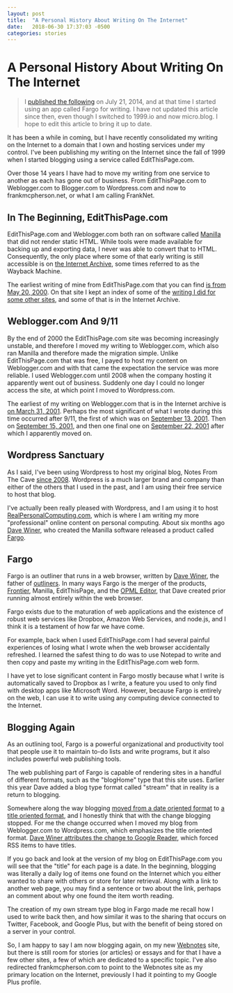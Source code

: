 ```yaml
---
layout: post
title:  "A Personal History About Writing On The Internet"
date:   2018-06-30 17:37:03 -0500
categories: stories
---
```

# A Personal History About Writing On The Internet

>I [published the following](http://stories.frankmcpherson.net/2014/07/21/aPersonalHistoryAboutWritingOnTheInternet.html) on July 21, 2014, and at that time I started using an app called Fargo for writing. I have not updated this article since then, even though I switched to 1999.io and now micro.blog. I hope to edit this article to bring it up to date.

It has been a while in coming, but I have recently consolidated my writing on the Internet to a domain that I own and hosting services under my control. I've been publishing my writing on the Internet since the fall of 1999 when I started blogging using a service called EditThisPage.com.

Over those 14 years I have had to move my writing from one service to another as each has gone out of business. From EditThisPage.com to Weblogger.com to Blogger.com to Wordpress.com and now to frankmcpherson.net, or what I am calling FrankNet.

## In The Beginning, EditThisPage.com

EditThisPage.com and Weblogger.com both ran on software called [Manilla](http://manila.userland.com/) that did not render static HTML. While tools were made available for backing up and exporting data, I never was able to convert that to HTML. Consequently, the only place where some of that early writing is still accessible is on [the Internet Archive](https://archive.org/index.php), some times referred to as the Wayback Machine.

The earliest writing of mine from EditThisPage.com that you can find [is from May 20, 2000](http://web.archive.org/web/20000520083948/http://fmcpherson.editthispage.com/). On that site I kept an index of some of the [writing I did for some other sites](http://web.archive.org/web/20000818070205/http://fmcpherson.editthispage.com/writings), and some of that is in the Internet Archive.

## Weblogger.com And 9/11

By the end of 2000 the EditThisPage.com site was becoming increasingly unstable, and therefore I moved my writing to Weblogger.com, which also ran Manilla and therefore made the migration simple. Unlike EditThisPage.com that was free, I payed to host my content on Weblogger.com and with that came the expectation the service was more reliable. I used Weblogger.com until 2008 when the company hosting it apparently went out of business. Suddenly one day I could no longer access the site, at which point I moved to Wordpress.com.

The earliest of my writing on Weblogger.com that is in the Internet archive is [on March 31, 2001](http://web.archive.org/web/20010331150729/http://fmcpherson.weblogger.com/).  Perhaps the most significant of what I wrote during this time occurred after 9/11, the first of which was on [September 13, 2001](http://web.archive.org/web/20020706074004/http://fmcpherson.weblogger.com/2001/09/13). Then on [September 15, 2001](http://web.archive.org/web/20020706073849/http://fmcpherson.weblogger.com/2001/09/15), and then one final one on [September 22, 2001](http://web.archive.org/web/20021016214953/http://fmcpherson.weblogger.com/2001/09/22) after which I apparently moved on.

## Wordpress Sanctuary

As I said, I've been using Wordpress to host my original blog, Notes From The Cave [since 2008](http://fjmnotes.wordpress.com/2008/05/10/welcome-to-my-new-site/). Wordpress is a much larger brand and company than either of the others that I used in the past, and I am using their free service to host that blog.

I've actually been really pleased with Wordpress, and I am using it to host [RealPersonalComputing.com](http://realpersonalcomputing.com), which is where I am writing my more "professional" online content on personal computing. About six months ago [Dave Winer](http://scripting.com/), who created the Manilla software released a product called [Fargo](http://fargo.io/docs/whatIsFargo.html).

## Fargo

Fargo is an outliner that runs in a web browser, written by [Dave Winer](http://scripting.com), the father of [outliners](http://fargo.io/docs/outlinerHowto.html). In many ways Fargo is the merger of the products, [Frontier](http://frontier.userland.com/), Manilla, EditThisPage, and the [OPML Editor](http://frontier.userland.com/), that Dave created prior running almost entirely within the web browser.

Fargo exists due to the maturation of web applications and the existence of robust web services like Dropbox, Amazon Web Services, and node.js, and I think it is a testament of how far we have come.

For example, back when I used EditThisPage.com I had several painful experiences of losing what I wrote when the web browser accidentally refreshed. I learned the safest thing to do was to use Notepad to write and then copy and paste my writing in the EditThisPage.com web form.

I have yet to lose significant content in Fargo mostly because what I write is automatically saved to Dropbox as I write, a feature you used to only find with desktop apps like Microsoft Word. However, because Fargo is entirely on the web, I can use it to write using any computing device connected to the Internet.

## Blogging Again

As an outlining tool, Fargo is a powerful organizational and productivity tool that people use it to maintain to-do lists and write programs, but it also includes powerful web publishing tools.

The web publishing part of Fargo is capable of rendering sites in a handful of different formats, such as the "blogHome" type that this site uses. Earlier this year Dave added a blog type format called "stream" that in reality is a return to blogging.

Somewhere along the way blogging [moved from a date oriented format](http://webnotes.frankmcpherson.net/2014/07/25/) to [a title oriented format](http://stories.frankmcpherson.net/2014/07/25/whyMicrosoftHasFailedWithSmartphones.html), and I honestly think that with the change blogging stopped. For me the change occurred when I moved my blog from Weblogger.com to Wordpress.com, which emphasizes the title oriented format. [Dave Winer attributes the change to Google Reader](http://scripting.com/2014/03/12/thingsAreCrystallizing.html), which forced RSS items to have titles.

If you go back and look at the version of my blog on EditThisPage.com you will see that the "title" for each page is a date. In the beginning, blogging was literally a daily log of items one found on the Internet which you either wanted to share with others or store for later retrieval. Along with a link to another web page, you may find a sentence or two about the link, perhaps an comment about why one found the item worth reading.

The creation of my own stream type blog in Fargo made me recall how I used to write back then, and how similar it was to the sharing that occurs on Twitter, Facebook, and Google Plus, but with the benefit of being stored on a server in your control.

So, I am happy to say I am now blogging again, on my new [Webnotes](http://webnotes.frankmcpherson.net) site, but there is still room for stories (or articles) or essays and for that I have a few other sites, a few of which are dedicated to a specific topic. I've also redirected frankmcpherson.com to point to the Webnotes site as my primary location on the Internet, previously I had it pointing to my Google Plus profile.
